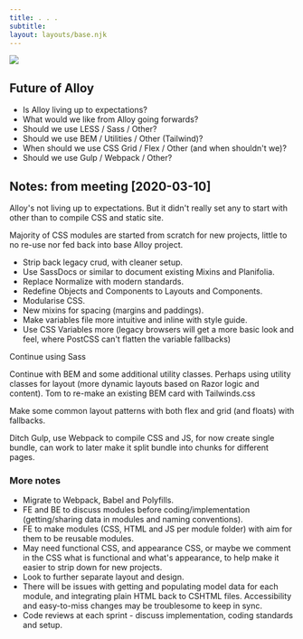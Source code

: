 ```yaml
---
title: . . . 
subtitle: 
layout: layouts/base.njk
---
```


![](/images/bttf.jpg)

## Future of Alloy

- Is Alloy living up to expectations?
- What would we like from Alloy going forwards?
- Should we use LESS / Sass / Other?
- Should we use BEM / Utilities / Other (Tailwind)?
- When should we use CSS Grid / Flex / Other (and when shouldn't we)?
- Should we use Gulp / Webpack / Other?

## Notes: from meeting [2020-03-10]

Alloy's not living up to expectations. But it didn't really set any to start with other than to compile CSS and static site.

Majority of CSS modules are started from scratch for new projects, little to no re-use nor fed back into base Alloy project.

- Strip back legacy crud, with cleaner setup.
- Use SassDocs or similar to document existing Mixins and Planifolia.
- Replace Normalize with modern standards.
- Redefine Objects and Components to Layouts and Components.
- Modularise CSS.
- New mixins for spacing (margins and paddings).
- Make variables file more intuitive and inline with style guide.
- Use CSS Variables more (legacy browsers will get a more basic look and feel, where PostCSS can't flatten the variable fallbacks)

Continue using Sass

Continue with BEM and some additional utility classes. Perhaps using utility classes for layout (more dynamic layouts based on Razor logic and content). Tom to re-make an existing BEM card with Tailwinds.css

Make some common layout patterns with both flex and grid (and floats) with fallbacks.

Ditch Gulp, use Webpack to compile CSS and JS, for now create single bundle, can work to later make it split bundle into chunks for different pages.

### More notes

- Migrate to Webpack, Babel and Polyfills.
- FE and BE to discuss modules before coding/implementation (getting/sharing data in modules and naming conventions).
- FE to make modules (CSS, HTML and JS per module folder) with aim for them to be reusable modules.
- May need functional CSS, and appearance CSS, or maybe we comment in the CSS what is functional and what's appearance, to help make it easier to strip down for new projects.
- Look to further separate layout and design.
- There will be issues with getting and populating model data for each module, and integrating plain HTML back to CSHTML files. Accessibility and easy-to-miss changes may be troublesome to keep in sync.
- Code reviews at each sprint - discuss implementation, coding standards and setup.
